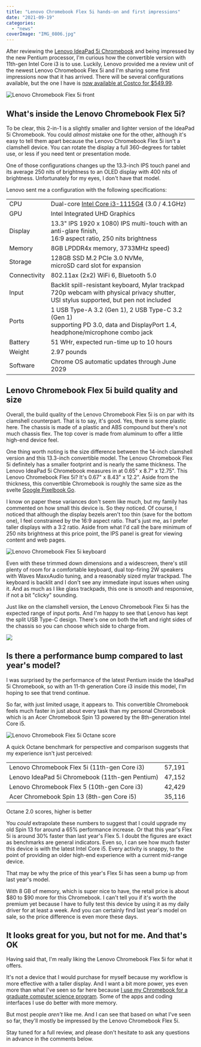 ```yaml
---
title: "Lenovo Chromebook Flex 5i hands-on and first impressions"
date: "2021-09-19"
categories: 
  - "news"
coverImage: "IMG_0806.jpg"
---
```


After reviewing the [Lenovo IdeaPad 5i Chromebook](https://www.aboutchromebooks.com/news/lenovo-ideapad-5i-chromebook-review-a-potent-pentium-powered-laptop/) and being impressed by the new Pentium processor, I'm curious how the convertible version with 11th-gen Intel Core i3 is to use. Luckily, Lenovo provided me a review unit of the newest Lenovo Chromebook Flex 5i and I'm sharing some first impressions now that it has arrived. There will be several configurations available, but the one I have is [now available at Costco for $549.99](https://www.costco.com/lenovo-flex-5-13.3%22-2-in-1-touchscreen-chromebook---11th-gen-intel-i3-1115g4---1080p.product.100744753.html).

![Lenovo Chromebook Flex 5i front](images/Lenovo-Chromebook-Flex-5i-front-1024x682.jpg)

## What's inside the Lenovo Chromebook Flex 5i?

To be clear, this 2-in-1 is a slightly smaller and lighter version of the IdeaPad 5i Chromebook. You could _almost_ mistake one for the other, although it's easy to tell them apart because the Lenovo Chromebook Flex 5i isn't a clamshell device. You can rotate the display a full 360-degrees for tablet use, or less if you need tent or presentation mode.

One of those configurations changes up the 13.3-inch IPS touch panel and its average 250 nits of brightness to an OLED display with 400 nits of brightness. Unfortunately for my eyes, I don't have that model.

Lenovo sent me a configuration with the following specifications:

<table><tbody><tr><td>CPU</td><td>Dual-core <a href="https://ark.intel.com/content/www/us/en/ark/products/208652/intel-core-i3-1115g4-processor-6m-cache-up-to-4-10-ghz.html" target="_blank" rel="noreferrer noopener">Intel Core i3-1115G4</a> (3.0 / 4.1GHz)&nbsp;</td></tr><tr><td>GPU</td><td>Intel Integrated UHD Graphics</td></tr><tr><td>Display</td><td>13.3"&nbsp;IPS 1920 x 1080) IPS multi-touch with an anti-glare finish,<br>16:9 aspect ratio, 250 nits brightness</td></tr><tr><td>Memory</td><td>8GB LPDDR4x memory, 3733MHz speed)&nbsp;</td></tr><tr><td>Storage</td><td>128GB SSD M.2 PCIe 3.0 NVMe,<br>microSD card slot for expansion</td></tr><tr><td>Connectivity</td><td>802.11ax (2x2) WiFi 6, Bluetooth 5.0</td></tr><tr><td>Input</td><td>Backlit spill-resistant keyboard, Mylar trackpad<br>720p webcam with physical privacy shutter,<br>USI stylus supported, but pen not included</td></tr><tr><td>Ports</td><td>1 USB Type-A 3.2 (Gen 1), 2 USB Type-C 3.2 (Gen 1)<br>supporting PD 3.0, data and DisplayPort 1.4,<br>headphone/microphone combo jack</td></tr><tr><td>Battery</td><td>51 WHr, expected run-time up to 10 hours</td></tr><tr><td>Weight</td><td>2.97 pounds</td></tr><tr><td>Software</td><td>Chrome OS automatic updates through June 2029</td></tr></tbody></table>

## Lenovo Chromebook Flex 5i build quality and size

Overall, the build quality of the Lenovo Chromebook Flex 5i is on par with its clamshell counterpart. That is to say, it's good. Yes, there is some plastic here. The chassis is made of a plastic and ABS compound but there's not much chassis flex. The top cover is made from aluminum to offer a little high-end device feel.

One thing worth noting is the size difference between the 14-inch clamshell version and this 13.3-inch convertible model. The Lenovo Chromebook Flex 5i definitely has a smaller footprint and is nearly the same thickness. The Lenovo IdeaPad 5i Chromebook measures in at 0.65" x 8.7" x 12.75". This Lenovo Chromebook Flex 5i? It's 0.67" x 8.43" x 12.2". Aside from the thickness, this convertible Chromebook is roughly the same size as the svelte [Google Pixelbook Go](https://store.google.com/us/product/pixelbook_go_specs?hl=en-US).

I know on paper these variances don't seem like much, but my family has commented on how small this device is. So they noticed. Of course, I noticed that although the display bezels aren't too thin (save for the bottom one), I feel constrained by the 16:9 aspect ratio. That's just me, as I prefer taller displays with a 3:2 ratio. Aside from what I'd call the bare minimum of 250 nits brightness at this price point, the IPS panel is great for viewing content and web pages.

![Lenovo Chromebook Flex 5i keyboard](images/IMG_0805.jpg)

Even with these trimmed down dimensions and a widescreen, there's still plenty of room for a comfortable keyboard, dual top-firing 2W speakers with Waves MaxxAudio tuning, and a reasonably sized mylar trackpad. The keyboard is backlit and I don't see any immediate input issues when using it. And as much as I like glass trackpads, this one is smooth and responsive, if not a bit "clicky" sounding.

Just like on the clamshell version, the Lenovo Chromebook Flex 5i has the expected range of input ports. And I'm happy to see that Lenovo has kept the split USB Type-C design. There's one on both the left and right sides of the chassis so you can choose which side to charge from.

![](images/IMG_0803.jpg)

## Is there a performance bump compared to last year's model?

I was surprised by the performance of the latest Pentium inside the IdeaPad 5i Chromebook, so with an 11-th generation Core i3 inside this model, I'm hoping to see that trend continue.

So far, with just limited usage, it appears to. This convertible Chromebook feels much faster in just about every task than my personal Chromebook which is an Acer Chromebook Spin 13 powered by the 8th-generation Intel Core i5.

![Lenovo Chromebook Flex 5i Octane score](images/IMG_0802.jpg)

A quick Octane benchmark for perspective and comparison suggests that my experience isn't just perceived:

<table><tbody><tr><td>Lenovo Chromebook Flex 5i (11th-gen Core i3)</td><td>57,191</td></tr><tr><td>Lenovo IdeaPad 5i Chromebook (11th-gen Pentium)</td><td>47,152</td></tr><tr><td>Lenovo Chromebook Flex 5 (10th-gen Core i3)</td><td>42,429</td></tr><tr><td>Acer Chromebook Spin 13 (8th-gen Core i5)</td><td>35,116</td></tr></tbody></table>

Octane 2.0 scores, higher is better

You _could_ extrapolate these numbers to suggest that I could upgrade my old Spin 13 for around a 65% performance increase. Or that this year's Flex 5i is around 30% faster than last year's Flex 5. I doubt the figures are exact as benchmarks are general indicators. Even so, I can see how much faster this device is with the latest Intel Core i5. Every activity is snappy, to the point of providing an older high-end experience with a current mid-range device.

That may be why the price of this year's Flex 5i has seen a bump up from last year's model.

With 8 GB of memory, which is super nice to have, the retail price is about $80 to $90 more for this Chromebook. I can't tell you if it's worth the premium yet because I have to fully test this device by using it as my daily driver for at least a week. And you can certainly find last year's model on sale, so the price difference is even more these days.

## It looks great for you, but not for me. And that's OK

Having said that, I'm really liking the Lenovo Chromebook Flex 5i for what it offers.

It's not a device that I would purchase for myself because my workflow is more effective with a taller display. And I want a bit more power, yes even more than what I've seen so far here because [I use my Chromebook for a graduate computer science program](https://www.aboutchromebooks.com/news/linux-on-chromebooks-just-might-get-me-through-a-masters-in-computer-science/). Some of the apps and coding interfaces I use do better with more memory.

But most people _aren't_ like me. And I can see that based on what I've seen so far, they'll mostly be impressed by the Lenovo Chromebook Flex 5i.

Stay tuned for a full review, and please don't hesitate to ask any questions in advance in the comments below.
